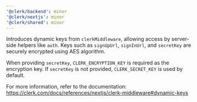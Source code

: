 ```yaml
---
'@clerk/backend': minor
'@clerk/nextjs': minor
'@clerk/shared': minor
---
```


Introduces dynamic keys from `clerkMiddleware`, allowing access by server-side helpers like `auth`. Keys such as `signUpUrl`, `signInUrl`, and `secretKey` are securely encrypted using AES algorithm.

When providing `secretKey`, `CLERK_ENCRYPTION_KEY` is required as the encryption key. If `secretKey` is not provided, `CLERK_SECRET_KEY` is used by default.

For more information, refer to the documentation: https://clerk.com/docs/references/nextjs/clerk-middleware#dynamic-keys
